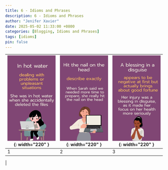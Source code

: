 ```yaml
---
title: 6 - Idioms and Phrases
description: 6 - Idioms and Phrases
author: "Jenifer Xavier"
date: 2025-05-02 11:33:00 +0800
categories: [Blogging, Idioms and Phrases]
tags: [idioms]
pin: false
---
```


| ![Idioms](/assets/img/6-idioms-and-phrases/1.png){: width="220" } | ![Idioms](/assets/img/6-idioms-and-phrases/2.png){: width="220" } | ![Idioms](/assets/img/6-idioms-and-phrases/3.png){: width="220" } |
| ----------------------------------------------------------------- | ----------------------------------------------------------------- | ----------------------------------------------------------------- |
| 1                                                                 | 2                                                                 | 3                                                                 |

|
